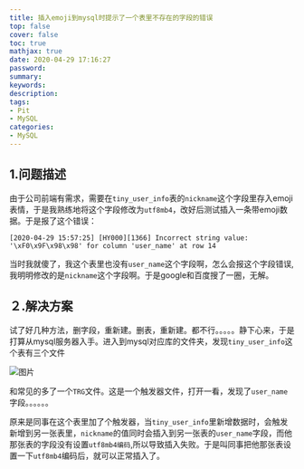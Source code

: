 ```yaml
---
title: 插入emoji到mysql时提示了一个表里不存在的字段的错误
top: false
cover: false
toc: true
mathjax: true
date: 2020-04-29 17:16:27
password:
summary:
keywords:
description:
tags:
- Pit
- MySQL
categories:
- MySQL
---
```


## 1.问题描述

由于公司前端有需求，需要在`tiny_user_info`表的`nickname`这个字段里存入emoji表情，于是我熟练地将这个字段修改为`utf8mb4`，改好后测试插入一条带emoji数据。于是报了这个错误：

```shell
[2020-04-29 15:57:25] [HY000][1366] Incorrect string value: '\xF0\x9F\x98\x98' for column 'user_name' at row 14
```

当时我就傻了，我这个表里也没有`user_name`这个字段啊，怎么会报这个字段错误,我明明修改的是`nickname`这个字段啊。于是google和百度搜了一圈，无解。

## ２.解决方案

试了好几种方法，删字段，重新建。删表，重新建。都不行。。。。。静下心来，于是打算从mysql服务器入手。进入到mysql对应库的文件夹，发现`tiny_user_info`这个表有三个文件

![图片](https://i.imgur.com/OY1KhKo.png)

和常见的多了一个`TRG`文件。这是一个触发器文件，打开一看，发现了`user_name`字段。。。。。。



原来是同事在这个表里加了个触发器，当`tiny_user_info`里新增数据时，会触发新增到另一张表里，`nickname`的值同时会插入到另一张表的`user_name`字段，而他那张表的字段没有设置`utf8mb4编码`,所以导致插入失败。于是叫同事把他那张表设置一下`utf8mb4`编码后，就可以正常插入了。